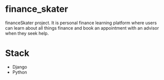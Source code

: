 # finance_skater
financeSkater project. It is personal finance learning platform where users can learn about all things finance and book an appointment with an advisor when they seek help. 

# Stack 
- Django 
- Python 


